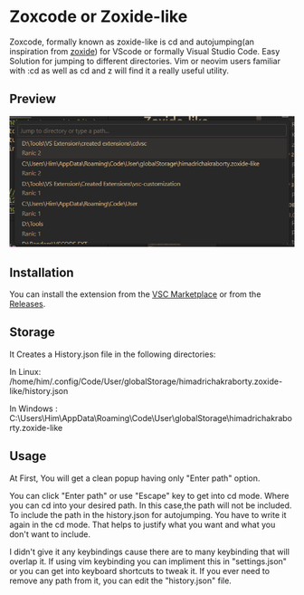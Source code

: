 # Zoxcode  or Zoxide-like

Zoxcode, formally known as zoxide-like is cd and autojumping(an inspiration from [zoxide](https://github.com/ajeetdsouza/zoxide)) for VScode or formally Visual Studio Code. Easy Solution for jumping to different directories. Vim or neovim users familiar with :cd as well as cd and z  will find it a really useful utility.

## Preview

![zoxcode](https://github.com/HimadriChakra12/Zoxcode/raw/main/images/Code_Ipx5PQBpJo.png)

## Installation
You can install the extension from the [VSC Marketplace](https://github.com/HimadriChakra12/Zoxcode/releases) or from the [Releases](https://github.com/HimadriChakra12/Zoxcode/releases).

## Storage
It Creates a History.json file in the following directories:

In Linux: /home/him/.config/Code/User/globalStorage/himadrichakraborty.zoxide-like/history.json

In Windows : C:\Users\Him\AppData\Roaming\Code\User\globalStorage\himadrichakraborty.zoxide-like

## Usage

At First, You will get a clean popup having only "Enter path" option.

You can click "Enter path" or use "Escape" key to get into cd mode. Where you can cd into your desired path. In this case,the path will not be included. To include the path in the history.json for autojumping. You have to write it again in the cd mode.
That helps to justify what you want and what you don't want to include.

I didn't give it any keybindings cause there are to many keybinding that will overlap it. If using vim keybinding you can impliment this in "settings.json" or you can get into keyboard shortcuts to tweak it.
If you ever need to remove any path from it, you can edit the "history.json" file.
